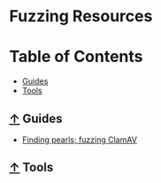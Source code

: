 # Fuzzing Resources

Table of Contents
=================

 * [Guides](#-guides)
 * [Tools](#-tools)



## [↑](#table-of-contents) Guides

* [Finding pearls; fuzzing ClamAV](https://foxglovesecurity.com/2016/06/13/finding-pearls-fuzzing-clamav/)


## [↑](#table-of-contents) Tools
